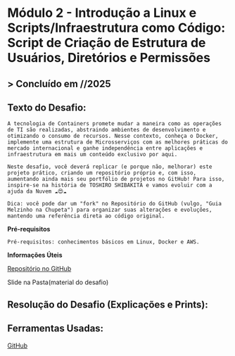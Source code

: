 ﻿# **Módulo 2 - Introdução a Linux e Scripts/Infraestrutura como Código: Script de Criação de Estrutura de Usuários, Diretórios e Permissões**

## > **Concluído em //2025**

## **Texto do Desafio:**

    A tecnologia de Containers promete mudar a maneira como as operações de TI são realizadas, abstraindo ambientes de desenvolvimento e otimizando o consumo de recursos. Nesse contexto, conheça o Docker, implemente uma estrutura de Microsserviços com as melhores práticas do mercado internacional e ganhe independência entre aplicações e infraestrutura em mais um conteúdo exclusivo por aqui.

    Neste desafio, você deverá replicar (e porque não, melhorar) este projeto prático, criando um repositório próprio e, com isso, aumentando ainda mais seu portfólio de projetos no GitHub! Para isso, inspire-se na história de TOSHIRO SHIBAKITA e vamos evoluir com a ajuda da Nuvem ☁️😍☁️

    Dica: você pode dar um "fork" no Repositório do GitHub (vulgo, "Guia Melzinho na Chupeta") para organizar suas alterações e evoluções, mantendo uma referência direta ao código original.

**Pré-requisitos**

    Pré-requisitos: conhecimentos básicos em Linux, Docker e AWS.

**Informações Úteis**

[Repositório no GitHub](https://github.com/denilsonbonatti/toshiro-shibakita)

Slide na Pasta(material do desafio)

## **Resolução do Desafio (Explicações e Prints):**



## **Ferramentas Usadas:**

[GitHub](https://github.com/)